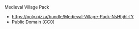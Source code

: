 Medieval Village Pack

- https://poly.pizza/bundle/Medieval-Village-Pack-NsHhjhlrfY
- Public Domain (CC0)

